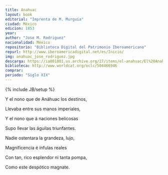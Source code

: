 ```yaml
---
title: Anahuac
layout: book
editorial: "Imprenta de M. Murguía"
ciudad: México
edicion: 1853
year: 
author: "Jose M. Rodriguez"
nacionalidad: México
repositorio: "Biblioteca Digital del Patrimonio Iberoamericano"
repurl: http://www.iberoamericadigital.net/es/Inicio/
img: anahuac_jose_rodriguez.jpg
descarga: https://ia801801.us.archive.org/27/items/el-anahuac/El%20Anahuac.pdf
biblioteca: http://www.worldcat.org/oclc/504466946
comprar: 
periodo: "Siglo XIX"
---
```

{% include JB/setup %}

Y el nono que de Anáhuac los destinos,  
 
Llevaba entre sus manos imperiales,
 
Y el nono que á naciones belicosas

Supo llevar las águilas triunfantes.

 
Nadie ostentara la grandeza, lujo, 
 
Magnificencia é ínfulas reales
 
Con tan, rico esplendor ni tanta pompa,

Como este despótico magnate.
